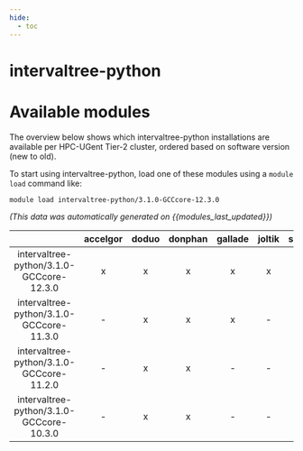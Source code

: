 ```yaml
---
hide:
  - toc
---
```


intervaltree-python
===================

# Available modules


The overview below shows which intervaltree-python installations are available per HPC-UGent Tier-2 cluster, ordered based on software version (new to old).

To start using intervaltree-python, load one of these modules using a `module load` command like:

```shell
module load intervaltree-python/3.1.0-GCCcore-12.3.0
```

*(This data was automatically generated on {{modules_last_updated}})*  

| |accelgor|doduo|donphan|gallade|joltik|shinx|
| :---: | :---: | :---: | :---: | :---: | :---: | :---: |
|intervaltree-python/3.1.0-GCCcore-12.3.0|x|x|x|x|x|x|
|intervaltree-python/3.1.0-GCCcore-11.3.0|-|x|x|x|-|-|
|intervaltree-python/3.1.0-GCCcore-11.2.0|-|x|x|-|-|-|
|intervaltree-python/3.1.0-GCCcore-10.3.0|-|x|x|-|-|-|
